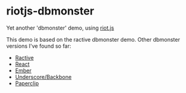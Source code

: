 # riotjs-dbmonster
Yet another 'dbmonster' demo, using [riot.js](https://github.com/muut/riotjs)

This demo is based on the ractive dbmonster demo. Other dbmonster versions I've found so far:

* [Ractive](http://www.rich-harris.co.uk/ractive-dbmonster)
* [React](http://run.plnkr.co/plunks/Wwgjjpl9NHMO5Nd1TUyN)
* [Ember](https://dbmonster.firebaseapp.com)
* [Underscore/Backbone](http://jashkenas.github.io/dbmonster)
* [Paperclip](http://paperclip-dbmonster.herokuapp.com)
